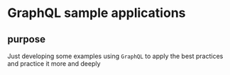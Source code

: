 # GraphQL sample applications

## purpose

Just developing some examples using `GraphQL` to apply the best practices and
practice it more and deeply
